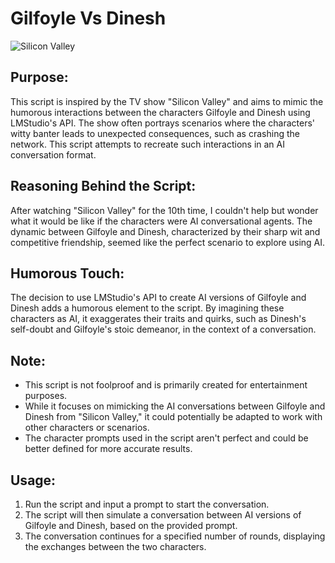 # Gilfoyle Vs Dinesh
![Silicon Valley]([https://example.com/silicon_valley_image.jpg](https://raw.githubusercontent.com/WhiskeyCoder/GilfoyleVsDinesh/main/silicon-valley-season-5-2018.jpeg))


## Purpose:
This script is inspired by the TV show "Silicon Valley" and aims to mimic the humorous interactions between the characters Gilfoyle and Dinesh using LMStudio's API. The show often portrays scenarios where the characters' witty banter leads to unexpected consequences, such as crashing the network. This script attempts to recreate such interactions in an AI conversation format.

## Reasoning Behind the Script:
After watching "Silicon Valley" for the 10th time, I couldn't help but wonder what it would be like if the characters were AI conversational agents. The dynamic between Gilfoyle and Dinesh, characterized by their sharp wit and competitive friendship, seemed like the perfect scenario to explore using AI.

## Humorous Touch:
The decision to use LMStudio's API to create AI versions of Gilfoyle and Dinesh adds a humorous element to the script. By imagining these characters as AI, it exaggerates their traits and quirks, such as Dinesh's self-doubt and Gilfoyle's stoic demeanor, in the context of a conversation.

## Note:
- This script is not foolproof and is primarily created for entertainment purposes.
- While it focuses on mimicking the AI conversations between Gilfoyle and Dinesh from "Silicon Valley," it could potentially be adapted to work with other characters or scenarios.
- The character prompts used in the script aren't perfect and could be better defined for more accurate results.

## Usage:
1. Run the script and input a prompt to start the conversation.
2. The script will then simulate a conversation between AI versions of Gilfoyle and Dinesh, based on the provided prompt.
3. The conversation continues for a specified number of rounds, displaying the exchanges between the two characters.

